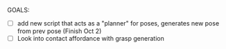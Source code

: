 GOALS:
- [ ] add new script that acts as a "planner" for poses, generates new pose from prev pose (Finish Oct 2)
- [ ] Look into contact affordance with grasp generation